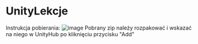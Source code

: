 # UnityLekcje
Instrukcja pobierania:
![image](https://github.com/TrueSnail/UnityLekcje/assets/44951561/a59910d5-420e-4ce9-b1b6-b9b1a7bdd5b3)
Pobrany zip należy rozpakować i wskazać na niego w UnityHub po kliknięciu przycisku "Add"
